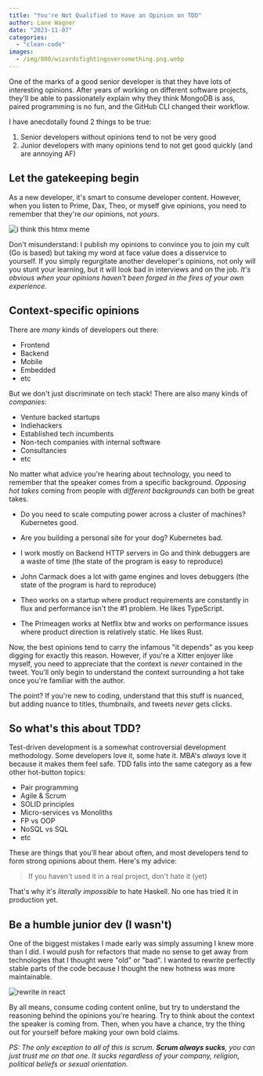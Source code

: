 ```yaml
---
title: "You're Not Qualified to Have an Opinion on TDD"
author: Lane Wagner
date: "2023-11-07"
categories: 
  - "clean-code"
images:
  - /img/800/wizardsfightingoversomething.png.webp
---
```


One of the marks of a good senior developer is that they have lots of interesting opinions. After years of working on different software projects, they'll be able to passionately explain why they think MongoDB is ass, paired programming is no fun, and the GitHub CLI changed their workflow.

I have anecdotally found 2 things to be true:

1. Senior developers without opinions tend to not be very good
2. Junior developers with many opinions tend to not get good quickly (and are annoying AF)

## Let the gatekeeping begin

As a new developer, it's smart to consume developer content. However, when you listen to Prime, Dax, Theo, or myself give opinions, you need to remember that they're *our* opinions, not *yours*.

![i think this htmx meme](/img/800/ithinkthishtmx.png.webp)

Don't misunderstand: I publish my opinions to convince you to join my cult (Go is based) but taking my word at face value does a disservice to yourself. If you simply regurgitate another developer's opinions, not only will you stunt your learning, but it will look bad in interviews and on the job. *It's obvious when your opinions haven't been forged in the fires of your own experience.*

## Context-specific opinions

There are *many* kinds of developers out there:

* Frontend
* Backend
* Mobile
* Embedded
* etc

But we don't just discriminate on tech stack! There are also many kinds of *companies*:

* Venture backed startups
* Indiehackers
* Established tech incumbents
* Non-tech companies with internal software
* Consultancies
* etc

No matter what advice you're hearing about technology, you need to remember that the speaker comes from a specific background. *Opposing hot takes* coming from people with *different backgrounds* can both be great takes.

* Do you need to scale computing power across a cluster of machines? Kubernetes good.
* Are you building a personal site for your dog? Kubernetes bad.

* I work mostly on Backend HTTP servers in Go and think debuggers are a waste of time (the state of the program is easy to reproduce)
* John Carmack does a lot with game engines and loves debuggers (the state of the program is hard to reproduce)

* Theo works on a startup where product requirements are constantly in flux and performance isn't the #1 problem. He likes TypeScript.
* The Primeagen works at Netflix btw and works on performance issues where product direction is relatively static. He likes Rust.

Now, the best opinions tend to carry the infamous "it depends" as you keep digging for exactly this reason. However, if you're a Xitter enjoyer like myself, you need to appreciate that the context is *never* contained in the tweet. You'll only begin to understand the context surrounding a hot take once you're familiar with the author.

The point? If you're new to coding, understand that this stuff is nuanced, but adding nuance to titles, thumbnails, and tweets *never* gets clicks.

## So what's this about TDD?

Test-driven development is a somewhat controversial development methodology. Some developers love it, some hate it. MBA's *always* love it because it makes them feel safe. TDD falls into the same category as a few other hot-button topics:

* Pair programming
* Agile & Scrum
* SOLID principles
* Micro-services vs Monoliths
* FP vs OOP
* NoSQL vs SQL
* etc

These are things that you'll hear about often, and most developers tend to form strong opinions about them. Here's my advice:

> If you haven't used it in a real project, don't hate it (yet)

That's why it's *literally impossible* to hate Haskell. No one has tried it in production yet.

## Be a humble junior dev (I wasn't)

One of the biggest mistakes I made early was simply assuming I knew more than I did. I would push for refactors that made no sense to get away from technologies that I thought were "old" or "bad". I wanted to rewrite perfectly stable parts of the code because I thought the new hotness was more maintainable.

![rewrite in react](/img/800/rwwriteinreact.png.webp)

By all means, consume coding content online, but try to understand the reasoning behind the opinions you're hearing. Try to think about the context the speaker is coming from. Then, when you have a chance, try the thing out for yourself before making your own bold claims.

*PS: The only exception to all of this is scrum. **Scrum always sucks**, you can just trust me on that one. It sucks regardless of your company, religion, political beliefs or sexual orientation.*
